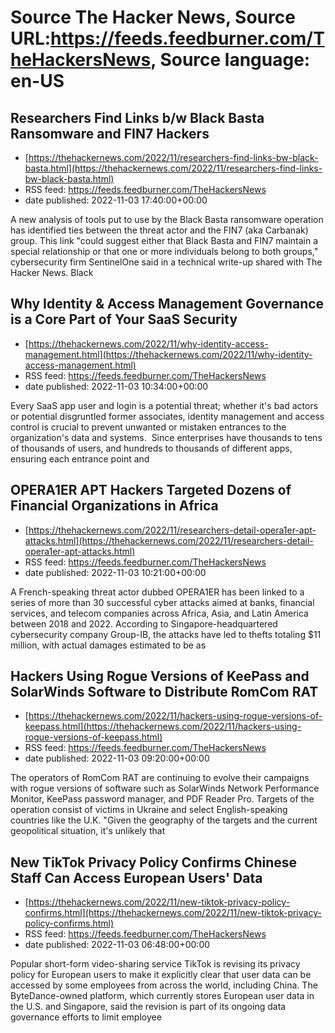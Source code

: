 # Source The Hacker News, Source URL:https://feeds.feedburner.com/TheHackersNews, Source language: en-US

## Researchers Find Links b/w Black Basta Ransomware and FIN7 Hackers
 - [https://thehackernews.com/2022/11/researchers-find-links-bw-black-basta.html](https://thehackernews.com/2022/11/researchers-find-links-bw-black-basta.html)
 - RSS feed: https://feeds.feedburner.com/TheHackersNews
 - date published: 2022-11-03 17:40:00+00:00

A new analysis of tools put to use by the Black Basta ransomware operation has identified ties between the threat actor and the FIN7 (aka Carbanak) group.
This link "could suggest either that Black Basta and FIN7 maintain a special relationship or that one or more individuals belong to both groups," cybersecurity firm SentinelOne said in a technical write-up shared with The Hacker News.
Black

## Why Identity & Access Management Governance is a Core Part of Your SaaS Security
 - [https://thehackernews.com/2022/11/why-identity-access-management.html](https://thehackernews.com/2022/11/why-identity-access-management.html)
 - RSS feed: https://feeds.feedburner.com/TheHackersNews
 - date published: 2022-11-03 10:34:00+00:00

Every SaaS app user and login is a potential threat; whether it's bad actors or potential disgruntled former associates, identity management and access control is crucial to prevent unwanted or mistaken entrances to the organization's data and systems. 
Since enterprises have thousands to tens of thousands of users, and hundreds to thousands of different apps, ensuring each entrance point and

## OPERA1ER APT Hackers Targeted Dozens of Financial Organizations in Africa
 - [https://thehackernews.com/2022/11/researchers-detail-opera1er-apt-attacks.html](https://thehackernews.com/2022/11/researchers-detail-opera1er-apt-attacks.html)
 - RSS feed: https://feeds.feedburner.com/TheHackersNews
 - date published: 2022-11-03 10:21:00+00:00

A French-speaking threat actor dubbed OPERA1ER has been linked to a series of more than 30 successful cyber attacks aimed at banks, financial services, and telecom companies across Africa, Asia, and Latin America between 2018 and 2022.
According to Singapore-headquartered cybersecurity company Group-IB, the attacks have led to thefts totaling $11 million, with actual damages estimated to be as

## Hackers Using Rogue Versions of KeePass and SolarWinds Software to Distribute RomCom RAT
 - [https://thehackernews.com/2022/11/hackers-using-rogue-versions-of-keepass.html](https://thehackernews.com/2022/11/hackers-using-rogue-versions-of-keepass.html)
 - RSS feed: https://feeds.feedburner.com/TheHackersNews
 - date published: 2022-11-03 09:20:00+00:00

The operators of RomCom RAT are continuing to evolve their campaigns with rogue versions of software such as SolarWinds Network Performance Monitor, KeePass password manager, and PDF Reader Pro.
Targets of the operation consist of victims in Ukraine and select English-speaking countries like the U.K.
"Given the geography of the targets and the current geopolitical situation, it's unlikely that

## New TikTok Privacy Policy Confirms Chinese Staff Can Access European Users' Data
 - [https://thehackernews.com/2022/11/new-tiktok-privacy-policy-confirms.html](https://thehackernews.com/2022/11/new-tiktok-privacy-policy-confirms.html)
 - RSS feed: https://feeds.feedburner.com/TheHackersNews
 - date published: 2022-11-03 06:48:00+00:00

Popular short-form video-sharing service TikTok is revising its privacy policy for European users to make it explicitly clear that user data can be accessed by some employees from across the world, including China.
The ByteDance-owned platform, which currently stores European user data in the U.S. and Singapore, said the revision is part of its ongoing data governance efforts to limit employee
